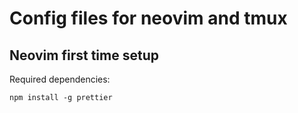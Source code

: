# Config files for neovim and tmux

## Neovim first time setup

Required dependencies:

```
npm install -g prettier
```

